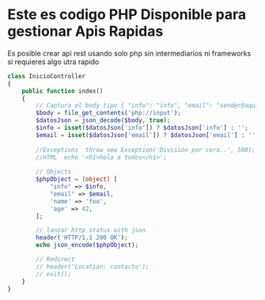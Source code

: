 # Este es codigo PHP Disponible para gestionar Apis Rapidas

Es posible crear api rest usando solo php sin intermediarios ni frameworks si requieres algo utra rapido

```php
class InicioController
{
    public function index()
    {
        // Captura el body tipo { "info": "info", "email": "sender@aquicreamos.com" }
        $body = file_get_contents('php://input');
        $datosJson = json_decode($body, true);
        $info = isset($datosJson['info']) ? $datosJson['info'] : '';
        $email = isset($datosJson['email']) ? $datosJson['email'] : '';
        
        //Exceptions  throw new Exception('División por cero..', 500);
        //HTML  echo '<h1>hola a todos</h1>';
        
        // Objects
        $phpObject = (object) [
            "info" => $info,
            "email" => $email,
            'name' => 'foo',
            'age' => 42,
        ];

        // lanzar http status with json
        header('HTTP/1.1 200 OK');
        echo json_encode($phpObject);

        // Redirect
        // header('Location: contacto');
        // exit();
    }
}
```

